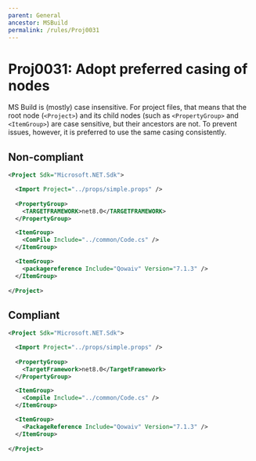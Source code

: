 ```yaml
---
parent: General
ancestor: MSBuild
permalink: /rules/Proj0031
---
```


# Proj0031: Adopt preferred casing of nodes
MS Build is (mostly) case insensitive. For project files, that means that the
root node (`<Project>`) and its child nodes (such as `<PropertyGroup>` and
`<ItemGroup>`) are case sensitive, but their ancestors are not. To prevent
issues, however, it is preferred to use the same casing consistently.

## Non-compliant
``` xml
<Project Sdk="Microsoft.NET.Sdk">

  <Import Project="../props/simple.props" />
  
  <PropertyGroup>
    <TARGETFRAMEWORK>net8.0</TARGETFRAMEWORK>
  </PropertyGroup>

  <ItemGroup>
    <ComPile Include="../common/Code.cs" />
  </ItemGroup>

  <ItemGroup>
    <packagereference Include="Qowaiv" Version="7.1.3" />
  </ItemGroup>
  
</Project>
```

## Compliant
``` xml
<Project Sdk="Microsoft.NET.Sdk">

  <Import Project="../props/simple.props" />
  
  <PropertyGroup>
    <TargetFramework>net8.0</TargetFramework>
  </PropertyGroup>

  <ItemGroup>
    <Compile Include="../common/Code.cs" />
  </ItemGroup>

  <ItemGroup>
    <PackageReference Include="Qowaiv" Version="7.1.3" />
  </ItemGroup>
  
</Project>
```